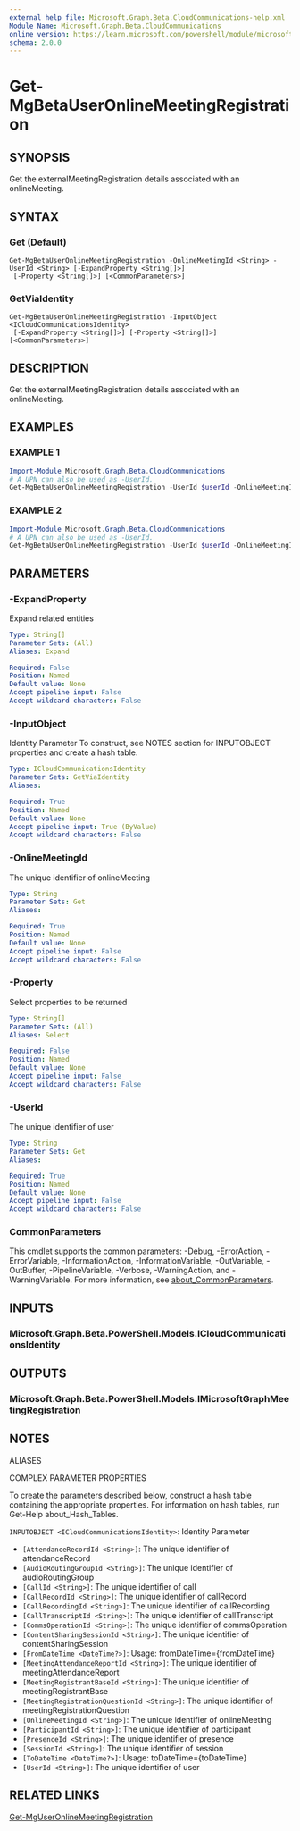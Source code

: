 ```yaml
---
external help file: Microsoft.Graph.Beta.CloudCommunications-help.xml
Module Name: Microsoft.Graph.Beta.CloudCommunications
online version: https://learn.microsoft.com/powershell/module/microsoft.graph.beta.cloudcommunications/get-mgbetauseronlinemeetingregistration
schema: 2.0.0
---
```


# Get-MgBetaUserOnlineMeetingRegistration

## SYNOPSIS
Get the externalMeetingRegistration details associated with an onlineMeeting.

## SYNTAX

### Get (Default)
```
Get-MgBetaUserOnlineMeetingRegistration -OnlineMeetingId <String> -UserId <String> [-ExpandProperty <String[]>]
 [-Property <String[]>] [<CommonParameters>]
```

### GetViaIdentity
```
Get-MgBetaUserOnlineMeetingRegistration -InputObject <ICloudCommunicationsIdentity>
 [-ExpandProperty <String[]>] [-Property <String[]>] [<CommonParameters>]
```

## DESCRIPTION
Get the externalMeetingRegistration details associated with an onlineMeeting.

## EXAMPLES

### EXAMPLE 1
```powershell
Import-Module Microsoft.Graph.Beta.CloudCommunications
# A UPN can also be used as -UserId.
Get-MgBetaUserOnlineMeetingRegistration -UserId $userId -OnlineMeetingId $onlineMeetingId
```

### EXAMPLE 2
```powershell
Import-Module Microsoft.Graph.Beta.CloudCommunications
# A UPN can also be used as -UserId.
Get-MgBetaUserOnlineMeetingRegistration -UserId $userId -OnlineMeetingId $onlineMeetingId -ExpandProperty "microsoft.graph.meetingRegistration/customQuestions"
```

## PARAMETERS

### -ExpandProperty
Expand related entities

```yaml
Type: String[]
Parameter Sets: (All)
Aliases: Expand

Required: False
Position: Named
Default value: None
Accept pipeline input: False
Accept wildcard characters: False
```

### -InputObject
Identity Parameter
To construct, see NOTES section for INPUTOBJECT properties and create a hash table.

```yaml
Type: ICloudCommunicationsIdentity
Parameter Sets: GetViaIdentity
Aliases:

Required: True
Position: Named
Default value: None
Accept pipeline input: True (ByValue)
Accept wildcard characters: False
```

### -OnlineMeetingId
The unique identifier of onlineMeeting

```yaml
Type: String
Parameter Sets: Get
Aliases:

Required: True
Position: Named
Default value: None
Accept pipeline input: False
Accept wildcard characters: False
```

### -Property
Select properties to be returned

```yaml
Type: String[]
Parameter Sets: (All)
Aliases: Select

Required: False
Position: Named
Default value: None
Accept pipeline input: False
Accept wildcard characters: False
```

### -UserId
The unique identifier of user

```yaml
Type: String
Parameter Sets: Get
Aliases:

Required: True
Position: Named
Default value: None
Accept pipeline input: False
Accept wildcard characters: False
```

### CommonParameters
This cmdlet supports the common parameters: -Debug, -ErrorAction, -ErrorVariable, -InformationAction, -InformationVariable, -OutVariable, -OutBuffer, -PipelineVariable, -Verbose, -WarningAction, and -WarningVariable. For more information, see [about_CommonParameters](http://go.microsoft.com/fwlink/?LinkID=113216).

## INPUTS

### Microsoft.Graph.Beta.PowerShell.Models.ICloudCommunicationsIdentity
## OUTPUTS

### Microsoft.Graph.Beta.PowerShell.Models.IMicrosoftGraphMeetingRegistration
## NOTES

ALIASES

COMPLEX PARAMETER PROPERTIES

To create the parameters described below, construct a hash table containing the appropriate properties. For information on hash tables, run Get-Help about_Hash_Tables.


`INPUTOBJECT <ICloudCommunicationsIdentity>`: Identity Parameter
  - `[AttendanceRecordId <String>]`: The unique identifier of attendanceRecord
  - `[AudioRoutingGroupId <String>]`: The unique identifier of audioRoutingGroup
  - `[CallId <String>]`: The unique identifier of call
  - `[CallRecordId <String>]`: The unique identifier of callRecord
  - `[CallRecordingId <String>]`: The unique identifier of callRecording
  - `[CallTranscriptId <String>]`: The unique identifier of callTranscript
  - `[CommsOperationId <String>]`: The unique identifier of commsOperation
  - `[ContentSharingSessionId <String>]`: The unique identifier of contentSharingSession
  - `[FromDateTime <DateTime?>]`: Usage: fromDateTime={fromDateTime}
  - `[MeetingAttendanceReportId <String>]`: The unique identifier of meetingAttendanceReport
  - `[MeetingRegistrantBaseId <String>]`: The unique identifier of meetingRegistrantBase
  - `[MeetingRegistrationQuestionId <String>]`: The unique identifier of meetingRegistrationQuestion
  - `[OnlineMeetingId <String>]`: The unique identifier of onlineMeeting
  - `[ParticipantId <String>]`: The unique identifier of participant
  - `[PresenceId <String>]`: The unique identifier of presence
  - `[SessionId <String>]`: The unique identifier of session
  - `[ToDateTime <DateTime?>]`: Usage: toDateTime={toDateTime}
  - `[UserId <String>]`: The unique identifier of user

## RELATED LINKS
[Get-MgUserOnlineMeetingRegistration](/powershell/module/Microsoft.Graph.CloudCommunications/Get-MgUserOnlineMeetingRegistration?view=graph-powershell-v1.0)
